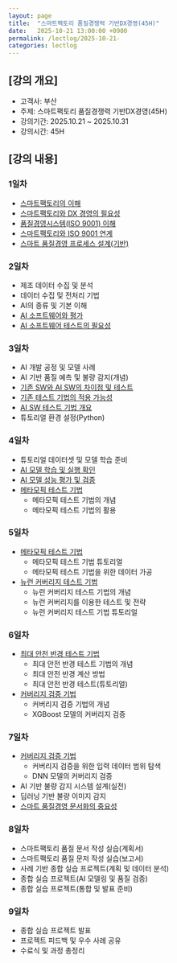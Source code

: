 ```yaml
---
layout: page
title:  "스마트팩토리 품질경쟁력 기반DX경영(45H)"
date:   2025-10-21 13:00:00 +0900
permalink: /lectlog/2025-10-21-
categories: lectlog
---
```


## [강의 개요]

* 고객사: 부산
* 주제: 스마트팩토리 품질경쟁력 기반DX경영(45H)
* 강의기간: 2025.10.21 ~ 2025.10.31
* 강의시간: 45H

## [강의 내용]

### 1일차
- [스마트팩토리의 이해](/materials/S06-01-01-01_01-SmartFactoryOverview)
- [스마트팩토리와 DX 경영의 필요성](/materials/S06-03-01-01_01-DxManagement)
- [품질경영시스템(ISO 9001) 이해](/materials/S06-03-02-01_01-Iso9001Overview)
- [스마트팩토리와 ISO 9001 연계](/materials/S06-03-03-01_01-SmartFactoryXIso9001)
- [스마트 품질경영 프로세스 설계(기반)](/materials/S06-03-04-01_01-DxManagementProcess)

### 2일차
- 제조 데이터 수집 및 분석
- 데이터 수집 및 전처리 기법
- AI의 종류 및 기본 이해
- [AI 소프트웨어와 평가](/materials/S03-10-01-01_01-AiSwEvaluation)
- [AI 소프트웨어 테스트의 필요성](/materials/S03-10-01-02_01-AiSwTestOverview)

### 3일차
- AI 개발 공정 및 모델 사례
- AI 기반 품질 예측 및 불량 감지(개념)
- [기존 SW와 AI SW의 차이점 및 테스트](/materials/S03-10-01-03_01-ExistingSwAndAiSwComparison)
- [기존 테스트 기법의 적용 가능성](/materials/S03-10-01-04_01-ExistingTestingTechniques)
- [AI SW 테스트 기법 개요](/materials/S03-10-01-05_01-AiSwTestingTechniques)
- 튜토리얼 환경 설정(Python)

### 4일차
- 튜토리얼 데이터셋 및 모델 학습 준비
- [AI 모델 학습 및 실행 확인](/materials/S03-10-02-01_01-AiModelTrainingAndVerification)
- [AI 모델 성능 평가 및 검증](/materials/S03-10-02-02_01-AiModelEvaluationAndValidation)
- [메타모픽 테스트 기법](/materials/S03-10-02-03_01-MetamorphicTestingTechniques)
    - 메타모픽 테스트 기법의 개념
    - 메타모픽 테스트 기법의 활용

### 5일차
- [메타모픽 테스트 기법](/materials/S03-10-02-03_01-MetamorphicTestingTechniques)
    - 메타모픽 테스트 기법 튜토리얼
    - 메타모픽 테스트 기법을 위한 데이터 가공
- [뉴런 커버리지 테스트 기법](/materials/S03-10-02-04_01-NeuronCoverageTestingTechniques)
    - 뉴런 커버리지 테스트 기법의 개념
    - 뉴런 커버리지를 이용한 테스트 및 전략
    - 뉴런 커버리지 테스트 기법 튜토리얼

### 6일차
- [최대 안전 반경 테스트 기법](/materials/S03-10-02-05_01-MaximumSafetyRadiusTestingTechniques)
    - 최대 안전 반경 테스트 기법의 개념
    - 최대 안전 반경 계산 방법
    - 최대 안전 반경 테스트(튜토리얼)
- [커버리지 검증 기법](/materials/S03-10-02-06_01-CoverageVerificationTechniques)
    - 커버리지 검증 기법의 개념
    - XGBoost 모델의 커버리지 검증

### 7일차
- [커버리지 검증 기법](/materials/S03-10-02-06_01-CoverageVerificationTechniques)
    - 커버리지 검증을 위한 입력 데이터 범위 탐색
    - DNN 모델의 커버리지 검증
- AI 기반 불량 감지 시스템 설계(실전)
- 딥러닝 기반 불량 이미지 감지
- [스마트 품질경영 문서화의 중요성](/materials/S06-03-05-01_01-DxManagementDocumentation)

### 8일차
- 스마트팩토리 품질 문서 작성 실습(계획서)
- 스마트팩토리 품질 문저 작성 실습(보고서)
- 사례 기반 종합 실습 프로젝트(계획 및 데이터 분석)
- 종합 실습 프로젝트(AI 모델링 및 품질 검증)
- 종합 실습 프로젝트(통합 및 발표 준비)

### 9일차
- 종합 실습 프로젝트 발표
- 프로젝트 피드백 및 우수 사례 공유
- 수료식 및 과정 총정리
